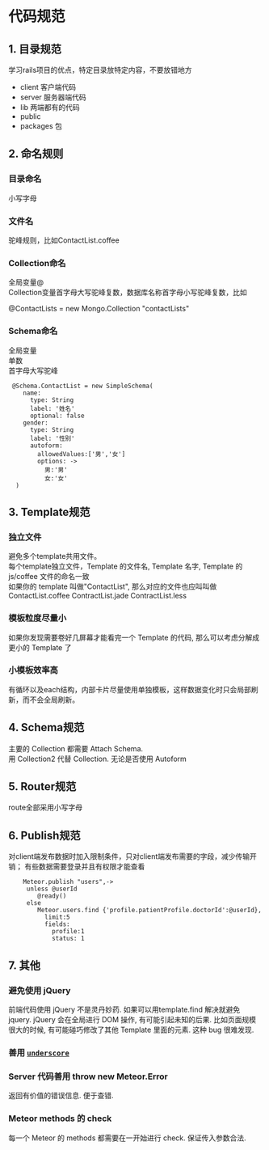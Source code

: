 
# 代码规范

## 1. 目录规范

学习rails项目的优点，特定目录放特定内容，不要放错地方
- client 客户端代码
- server 服务器端代码
- lib 两端都有的代码
- public 
- packages 包


## 2. 命名规则

### 目录命名
  小写字母

### 文件名
 驼峰规则，比如ContactList.coffee
  
### Collection命名
 全局变量@  
 Collection变量首字母大写驼峰复数，数据库名称首字母小写驼峰复数，比如
 
  @ContactLists =  new Mongo.Collection "contactLists"

### Schema命名
 全局变量   
 单数   
 首字母大写驼峰   
 
     @Schema.ContactList = new SimpleSchema(
        name:
          type: String
          label: '姓名'
          optional: false
        gender:
          type: String
          label: '性别'
          autoform:
            allowedValues:['男','女']
            options: ->
              男:'男'
              女:'女'
      )
        
      



## 3. Template规范

### 独立文件
 避免多个template共用文件。   
 每个template独立文件，Template 的文件名, Template 名字, Template 的 js/coffee 文件的命名一致   
 如果你的 template 叫做"ContactList", 那么对应的文件也应叫叫做 ContactList.coffee ContractList.jade ContractList.less 

### 模板粒度尽量小
如果你发现需要卷好几屏幕才能看完一个 Template 的代码, 那么可以考虑分解成更小的 Template 了

### 小模板效率高

 有循环以及each结构，内部卡片尽量使用单独模板，这样数据变化时只会局部刷新，而不会全局刷新。

## 4. Schema规范

主要的 Collection 都需要 Attach Schema.   
用 Collection2 代替 Collection. 无论是否使用 Autoform


## 5. Router规范

route全部采用小写字母


## 6. Publish规范
对client端发布数据时加入限制条件，只对client端发布需要的字段，减少传输开销；
有些数据需要登录并且有权限才能查看

        Meteor.publish "users",->
         unless @userId 
            @ready()
         else
            Meteor.users.find {'profile.patientProfile.doctorId':@userId},
              limit:5
              fields:
                profile:1
                status: 1


## 7. 其他

### 避免使用 jQuery

前端代码使用 jQuery 不是灵丹妙药. 如果可以用template.find 解决就避免 jquery. jQuery 会在全局进行 DOM 操作, 有可能引起未知的后果. 比如页面规模很大的时候, 有可能碰巧修改了其他 Template 里面的元素. 这种 bug 很难发现.

### 善用 [`underscore`][1]  

### Server 代码善用 throw new Meteor.Error

返回有价值的错误信息. 便于查错.

### Meteor methods 的 check
每一个 Meteor 的 methods 都需要在一开始进行 check. 保证传入参数合法.


  [1]: http://underscorejs.org/
